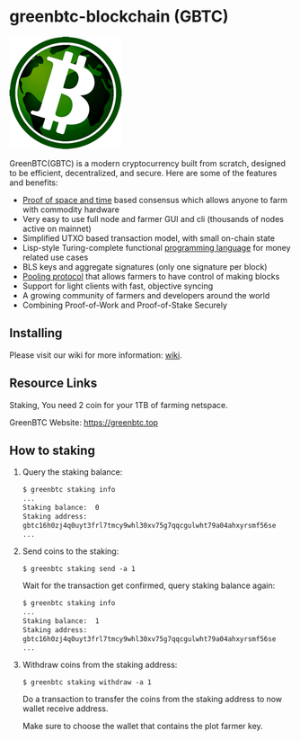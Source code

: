 # greenbtc-blockchain (GBTC)
![IMG_4734](https://github.com/greenbtc/greenbtc-blockchain-gui/raw/main/packages/gui/src/assets/img/greenbtc.png)

GreenBTC(GBTC) is a modern cryptocurrency built from scratch, designed to be efficient, decentralized, and secure. Here are some of the features and benefits:
* [Proof of space and time](https://docs.google.com/document/d/1tmRIb7lgi4QfKkNaxuKOBHRmwbVlGL4f7EsBDr_5xZE/edit) based consensus which allows anyone to farm with commodity hardware
* Very easy to use full node and farmer GUI and cli (thousands of nodes active on mainnet)
* Simplified UTXO based transaction model, with small on-chain state
* Lisp-style Turing-complete functional [programming language](https://chialisp.com/) for money related use cases
* BLS keys and aggregate signatures (only one signature per block)
* [Pooling protocol](https://github.com/greenbtc/greenbtc-blockchain/wiki/Pooling-User-Guide) that allows farmers to have control of making blocks
* Support for light clients with fast, objective syncing
* A growing community of farmers and developers around the world
* Combining Proof-of-Work and Proof-of-Stake Securely

## Installing

Please visit our wiki for more information:
[wiki](https://github.com/greenbtc/greenbtc-blockchain/wiki).

## Resource Links

Staking, You need 2 coin for your 1TB of farming netspace.

GreenBTC Website: https://greenbtc.top

## How to staking

1. Query the staking balance:

   ```
   $ greenbtc staking info
   ...
   Staking balance:  0
   Staking address:  gbtc16h0zj4q0uyt3frl7tmcy9whl30xv75g7qqcgulwht79a04ahxyrsmf56se
   ...
   ```

2. Send coins to the staking:

   ```
   $ greenbtc staking send -a 1
   ```

   Wait for the transaction get confirmed, query staking balance again:

   ```
   $ greenbtc staking info
   ...
   Staking balance:  1
   Staking address:  gbtc16h0zj4q0uyt3frl7tmcy9whl30xv75g7qqcgulwht79a04ahxyrsmf56se
   ...
   ```

3. Withdraw coins from the staking address:

   ```
   $ greenbtc staking withdraw -a 1
   ```

   Do a transaction to transfer the coins from the staking address to now wallet receive address.

   Make sure to choose the wallet that contains the plot farmer key.
